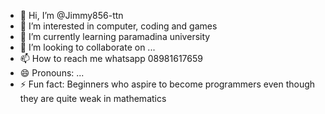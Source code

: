 - 👋 Hi, I’m @Jimmy856-ttn
- 👀 I’m interested in computer, coding and games
- 🌱 I’m currently learning paramadina university
- 💞️ I’m looking to collaborate on ...
- 📫 How to reach me whatsapp 08981617659
- 😄 Pronouns: ...
- ⚡ Fun fact: Beginners who aspire to become programmers even though they are quite weak in mathematics

<!---
Jimmy856-ttn/Jimmy856-ttn is a ✨ special ✨ repository because its `README.md` (this file) appears on your GitHub profile.
You can click the Preview link to take a look at your changes.
--->
